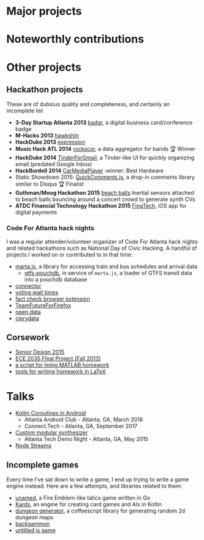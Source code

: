 # Major projects


# Noteworthly contributions

# Other projects

## Hackathon projects

These are of dubious quality and completeness, and certainly an incomplete list

- **3-Day Startup Atlanta 2013** [badgr](https://github.com/rabidaudio/badgr), a digital business card/conference badge
- **M-Hacks 2013** [hawkshin](https://github.com/rabidaudio/hawkshin)
- **HackDuke 2013** [expression](https://github.com/rabidaudio/expression)
- **Music Hack ATL 2014** [rockscor](https://github.com/rabidaudio/rockscor), a data aggregator for bands :trophy: Winner
- **HackDuke 2014** [TinderForGmail](https://github.com/rabidaudio/TinderForGmail), a Tinder-like UI for quickly organizing email (predated Google Inbox)
- **HackBurdell 2014** [CarMediaPlayer](https://github.com/rabidaudio/CarMediaPlayer) :winner: Best Hardware
- Static Showdown 2015: [QuickComments.js](https://github.com/rabidaudio/ss15-team32), a drop-in comments library similar to Disqus :trophy: Finalist
- **Guthman/Moog Hackathon 2015** [beach balls](https://github.com/rabidaudio/guthman_challenge) Inertial sensors attached to beach balls bouncing around a concert crowd to generate synth CVs
- **ATDC Financial Technology Hackathon 2015** [FingTech](https://github.com/rabidaudio/FingTech), iOS app for digital payments

### Code For Atlanta hack nights

I was a regular attender/volunteer organizer of Code For Atlanta hack nights and related hackathons such as National Day of Civic Hacking. A handful of projects I worked on or contributed to in that time:

- [marta.js](https://github.com/rabidaudio/marta-js), a library for accessing train and bus schedules and arrival data
  - [gtfs-pouchdb](https://github.com/rabidaudio/gtfs-pouchdb), in service of `marta.js`, a loader of GTFS transit data into a pouchdb database
- [connector](https://github.com/rabidaudio/connector)
- [voting wait times](https://github.com/rabidaudio/voting-wait-times)
- [fact check browser extension](https://github.com/rabidaudio/fact-check-extension)
- [TeamFutureForFirefox](https://github.com/rabidaudio/TeamFutureForFirefox)
- [open data](https://github.com/rabidaudio/open-data)
- [clerydata](https://github.com/rabidaudio/clerydata)

## Corsework

- [Senior Design 2015](https://github.com/rabidaudio/HapTechSeniorDesign)
- [ECE 2035 Final Project (Fall 2013)](https://github.com/rabidaudio/angry-monkeys)
- [a script for lining MATLAB homework](https://github.com/rabidaudio/matlabhwfix)
- [tools for writing homework in LaTeX](https://github.com/rabidaudio/latex-homework-base)

# Talks

- [Kotlin Coroutines in Android](https://github.com/rabidaudio/kotlin-coroutines-android)
  - Atlanta Android Club - Atlanta, GA, March 2018
  - Connect.Tech - Atlanta, GA, September 2017
- [Custom modular synthesizer](https://github.com/rabidaudio/synthesizer/tree/master/_old/presentation)
  - Atlanta Tech Demo Night - Atlanta, GA, May 2015
- [Node Streams](https://github.com/rabidaudio/stream-talk)

## Incomplete games

Every time I've sat down to write a game, I end up trying to write a game engine instead. Here are a few attempts, and libraries related to them:

- [unamed](https://github.com/rabidaudio/tactics), a Fire Emblem-like tatics game written in Go
- [Kards](https://github.com/rabidaudio/kards), an engine for creating card games and AIs in Kotlin
- [dungeon generator](https://github.com/rabidaudio/dungeon-generator), a coffeescript library for generating random 2d dungeon maps
- [backgammon](https://github.com/rabidaudio/backgammon)
- [untitled js game](https://github.com/rabidaudio/game1)
